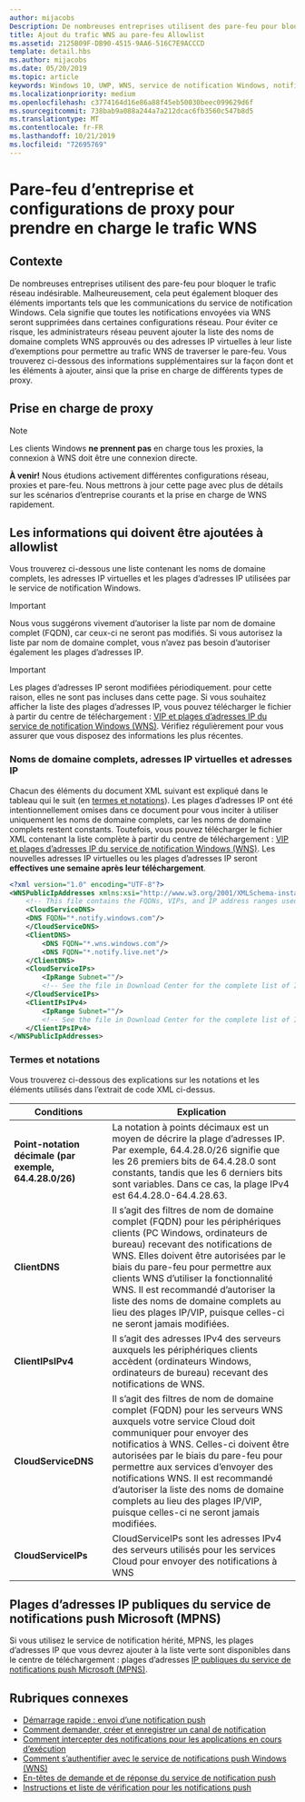 ```yaml
---
author: mijacobs
Description: De nombreuses entreprises utilisent des pare-feu pour bloquer le trafic indésirable. Ce document décrit comment autoriser le trafic WNS à traverser des pare-feu.
title: Ajout du trafic WNS au pare-feu Allowlist
ms.assetid: 2125B09F-DB90-4515-9AA6-516C7E9ACCCD
template: detail.hbs
ms.author: mijacobs
ms.date: 05/20/2019
ms.topic: article
keywords: Windows 10, UWP, WNS, service de notification Windows, notification, Windows, pare-feu, dépannage, IP, trafic, entreprise, réseau, IPv4, VIP, nom de domaine complet, adresse IP publique
ms.localizationpriority: medium
ms.openlocfilehash: c3774164d16e86a88f45eb50030beec099629d6f
ms.sourcegitcommit: 738bab9a088a244a7a212dcac6fb3560c547b8d5
ms.translationtype: MT
ms.contentlocale: fr-FR
ms.lasthandoff: 10/21/2019
ms.locfileid: "72695769"
---
```

# <a name="enterprise-firewall-and-proxy-configurations-to-support-wns-traffic"></a>Pare-feu d’entreprise et configurations de proxy pour prendre en charge le trafic WNS

## <a name="background"></a>Contexte
De nombreuses entreprises utilisent des pare-feu pour bloquer le trafic réseau indésirable. Malheureusement, cela peut également bloquer des éléments importants tels que les communications du service de notification Windows. Cela signifie que toutes les notifications envoyées via WNS seront supprimées dans certaines configurations réseau. Pour éviter ce risque, les administrateurs réseau peuvent ajouter la liste des noms de domaine complets WNS approuvés ou des adresses IP virtuelles à leur liste d’exemptions pour permettre au trafic WNS de traverser le pare-feu. Vous trouverez ci-dessous des informations supplémentaires sur la façon dont et les éléments à ajouter, ainsi que la prise en charge de différents types de proxy.

## <a name="proxy-support"></a>Prise en charge de proxy

> [!Note]
> Les clients Windows **ne prennent pas** en charge tous les proxies, la connexion à WNS doit être une connexion directe.

**À venir!** Nous étudions activement différentes configurations réseau, proxies et pare-feu. Nous mettrons à jour cette page avec plus de détails sur les scénarios d’entreprise courants et la prise en charge de WNS rapidement.


## <a name="what-information-should-be-added-to-the-allowlist"></a>Les informations qui doivent être ajoutées à allowlist
Vous trouverez ci-dessous une liste contenant les noms de domaine complets, les adresses IP virtuelles et les plages d’adresses IP utilisées par le service de notification Windows. 

> [!IMPORTANT]
> Nous vous suggérons vivement d’autoriser la liste par nom de domaine complet (FQDN), car ceux-ci ne seront pas modifiés. Si vous autorisez la liste par nom de domaine complet, vous n’avez pas besoin d’autoriser également les plages d’adresses IP.

> [!IMPORTANT]
> Les plages d’adresses IP seront modifiées périodiquement. pour cette raison, elles ne sont pas incluses dans cette page. Si vous souhaitez afficher la liste des plages d’adresses IP, vous pouvez télécharger le fichier à partir du centre de téléchargement : [VIP et plages d’adresses IP du service de notification Windows (WNS)](https://www.microsoft.com/download/details.aspx?id=44238). Vérifiez régulièrement pour vous assurer que vous disposez des informations les plus récentes. 


### <a name="fqdns-vips-and-ips"></a>Noms de domaine complets, adresses IP virtuelles et adresses IP
Chacun des éléments du document XML suivant est expliqué dans le tableau qui le suit (en [termes et notations](#terms-and-notations)). Les plages d’adresses IP ont été intentionnellement omises dans ce document pour vous inciter à utiliser uniquement les noms de domaine complets, car les noms de domaine complets restent constants. Toutefois, vous pouvez télécharger le fichier XML contenant la liste complète à partir du centre de téléchargement : [VIP et plages d’adresses IP du service de notification Windows (WNS)](https://www.microsoft.com/download/details.aspx?id=44238). Les nouvelles adresses IP virtuelles ou les plages d’adresses IP seront **effectives une semaine après leur téléchargement**.

```XML
<?xml version="1.0" encoding="UTF-8"?>
<WNSPublicIpAddresses xmlns:xsi="http://www.w3.org/2001/XMLSchema-instance" xmlns:xsd="http://www.w3.org/2001/XMLSchema">
    <!-- This file contains the FQDNs, VIPs, and IP address ranges used by the Windows Notification Service. A new text file will be uploaded every time a new VIP or IP range is released in production.  Please copy the below information and perform the necessary changes on your site. Endpoints in CloudService nodes are used for cloud services to send notifications to WNS. Endpoints in Client nodes are used by devices to receive notifications from WNS. --> 
    <CloudServiceDNS>
    <DNS FQDN="*.notify.windows.com"/>
    </CloudServiceDNS>
    <ClientDNS>
        <DNS FQDN="*.wns.windows.com"/>
        <DNS FQDN="*.notify.live.net"/>
    </ClientDNS>
    <CloudServiceIPs>
        <IpRange Subnet=""/>
        <!-- See the file in Download Center for the complete list of IP ranges -->
    </CloudServiceIPs>
    <ClientIPsIPv4>
        <IpRange Subnet=""/>
        <!-- See the file in Download Center for the complete list of IP ranges -->
    </ClientIPsIPv4>
</WNSPublicIpAddresses>

```

### <a name="terms-and-notations"></a>Termes et notations
Vous trouverez ci-dessous des explications sur les notations et les éléments utilisés dans l’extrait de code XML ci-dessus.

| Conditions | Explication |
|---|---|
| **Point-notation décimale (par exemple, 64.4.28.0/26)** | La notation à points décimaux est un moyen de décrire la plage d’adresses IP. Par exemple, 64.4.28.0/26 signifie que les 26 premiers bits de 64.4.28.0 sont constants, tandis que les 6 derniers bits sont variables.  Dans ce cas, la plage IPv4 est 64.4.28.0-64.4.28.63. |
| **ClientDNS** | Il s’agit des filtres de nom de domaine complet (FQDN) pour les périphériques clients (PC Windows, ordinateurs de bureau) recevant des notifications de WNS. Elles doivent être autorisées par le biais du pare-feu pour permettre aux clients WNS d’utiliser la fonctionnalité WNS.  Il est recommandé d’autoriser la liste des noms de domaine complets au lieu des plages IP/VIP, puisque celles-ci ne seront jamais modifiées. |
| **ClientIPsIPv4** | Il s’agit des adresses IPv4 des serveurs auxquels les périphériques clients accèdent (ordinateurs Windows, ordinateurs de bureau) recevant des notifications de WNS. |
| **CloudServiceDNS** | Il s’agit des filtres de nom de domaine complet (FQDN) pour les serveurs WNS auxquels votre service Cloud doit communiquer pour envoyer des notificatios à WNS. Celles-ci doivent être autorisées par le biais du pare-feu pour permettre aux services d’envoyer des notifications WNS.  Il est recommandé d’autoriser la liste des noms de domaine complets au lieu des plages IP/VIP, puisque celles-ci ne seront jamais modifiées.|
| **CloudServiceIPs** | CloudServiceIPs sont les adresses IPv4 des serveurs utilisés pour les services Cloud pour envoyer des notifications à WNS  |


## <a name="microsoft-push-notifications-service-mpns-public-ip-ranges"></a>Plages d’adresses IP publiques du service de notifications push Microsoft (MPNS)
Si vous utilisez le service de notification hérité, MPNS, les plages d’adresses IP que vous devrez ajouter à la liste verte sont disponibles dans le centre de téléchargement : plages d’adresses [IP publiques du service de notifications push Microsoft (MPNS)](https://www.microsoft.com/download/details.aspx?id=44535).


## <a name="related-topics"></a>Rubriques connexes

* [Démarrage rapide : envoi d’une notification push](https://docs.microsoft.com/previous-versions/windows/apps/hh868252(v=win.10))
* [Comment demander, créer et enregistrer un canal de notification](https://docs.microsoft.com/previous-versions/windows/apps/hh465412(v=win.10))
* [Comment intercepter des notifications pour les applications en cours d’exécution](https://docs.microsoft.com/previous-versions/windows/apps/jj709907(v=win.10))
* [Comment s’authentifier avec le service de notifications push Windows (WNS)](https://docs.microsoft.com/previous-versions/windows/apps/hh465407(v=win.10))
* [En-têtes de demande et de réponse du service de notification push](https://docs.microsoft.com/previous-versions/windows/apps/hh465435(v=win.10))
* [Instructions et liste de vérification pour les notifications push](https://docs.microsoft.com/windows/uwp/controls-and-patterns/tiles-and-notifications-windows-push-notification-services--wns--overview)
 
